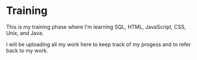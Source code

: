 # Training

This is my training phase where I'm learning SQL, HTML, JavaScript, CSS, Unix, and Java. 

I will be uploading all my work here to keep track of my progess and to refer back to my work. 

